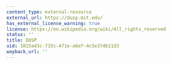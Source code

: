 ```yaml
---
content_type: external-resource
external_url: https://dusp.mit.edu/
has_external_license_warning: true
license: https://en.wikipedia.org/wiki/All_rights_reserved
status: ''
title: DUSP
uid: 1015a43c-715c-471e-a6ef-4c5e374b11d3
wayback_url: ''
---
```

